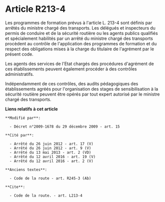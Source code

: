# Article R213-4

Les programmes de formation prévus à l'article L. 213-4 sont définis par arrêtés du ministre chargé des transports. Les
délégués et inspecteurs du permis de conduire et de la sécurité routière ou les agents publics qualifiés et spécialement
habilités par un arrêté du ministre chargé des transports procèdent au contrôle de l'application des programmes de formation
et du respect des obligations mises à la charge du titulaire de l'agrément par le présent code.

Les agents des services de l'Etat chargés des procédures d'agrément de ces établissements peuvent également procéder à des
contrôles administratifs. 

Indépendamment de ces contrôles, des audits pédagogiques des établissements agréés pour l'organisation des stages de
sensibilisation à la sécurité routière peuvent être opérés par tout expert autorisé par le ministre chargé des transports.

**Liens relatifs à cet article**

	**Modifié par**:

	  - Décret n°2009-1678 du 29 décembre 2009 - art. 15

	**Cité par**:

	  - Arrêté du 26 juin 2012 - art. 17 (V)
	  - Arrêté du 26 juin 2012 - art. 9 (V)
	  - Arrêté du 13 mai 2013 - art. 2 (VD)
	  - Arrêté du 12 avril 2016 - art. 19 (V)
	  - Arrêté du 12 avril 2016 - art. 2 (V)

	**Anciens textes**:

	  - Code de la route - art. R245-3 (Ab)

	**Cite**:

	  - Code de la route. - art. L213-4
